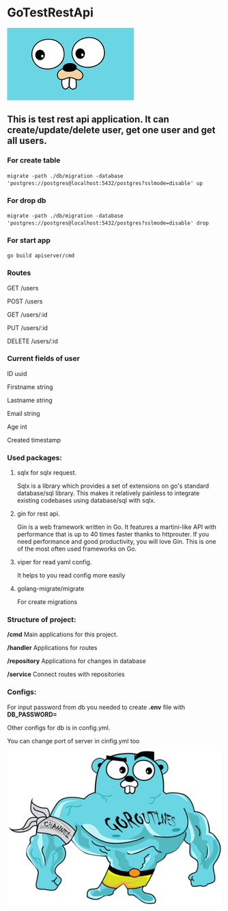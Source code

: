 # GoTestRestApi
![plot](images/go1.png)

## This is test rest api application. It can create/update/delete user, get one user and get all users.

### For create table
`migrate -path ./db/migration -database 'postgres://postgres@localhost:5432/postgres?sslmode=disable' up`
### For drop db 
`migrate -path ./db/migration -database 'postgres://postgres@localhost:5432/postgres?sslmode=disable' drop`
### For start app
`go build apiserver/cmd`

### Routes

GET    /users  

POST   /users   

GET    /users/:id  

PUT    /users/:id 

DELETE /users/:id

### Current fields of user
ID        uuid

Firstname string    

Lastname  string   

Email     string    

Age       int 

Created   timestamp

### Used packages:
1) sqlx for sqlx request.
   
   Sqlx is a library which provides a set of extensions on go's standard database/sql library. This makes it relatively painless to integrate existing codebases using database/sql with sqlx.
2) gin for rest api.
   
   Gin is a web framework written in Go. It features a martini-like API with performance that is up to 40 times faster thanks to httprouter. If you need performance and good productivity, you will love Gin. This is one of the most often used frameworks on Go.
3) viper for read yaml config.
   
   It helps to you read config more easily

4) golang-migrate/migrate

   For create migrations

### Structure of project:

**/cmd** Main applications for this project.

**/handler** Applications for routes

**/repository** Applications for changes in database

**/service** Connect routes with repositories 

### Configs:
For input password from db you needed to create **.env** file with **DB_PASSWORD=** 

Other configs for db is in config.yml.

You can change port of server in cinfig.yml too

![plot](images/go2.png)

